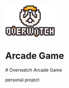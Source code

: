 <img src="https://github.com/briandhkim/8-bit-game/blob/master/images/owlogo.png?raw=true" height="100" display="inline-block">
<h1 display="inline-block"> Arcade Game </h1>
# Overwatch Arcade Game

personal project

